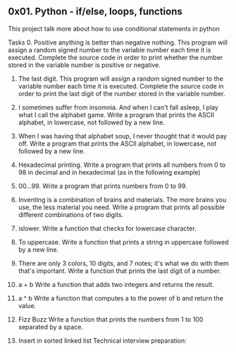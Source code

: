 ## 0x01. Python - if/else, loops, functions

This project talk more about how to use conditional statements in python

Tasks 0. Positive anything is better than negative nothing.
This program will assign a random signed number to the variable number each time it is executed. Complete the source code in order to print whether the number stored in the variable number is positive or negative.

1. The last digit.
   This program will assign a random signed number to the variable number each time it is executed. Complete the source code in order to print the last digit of the number stored in the variable number.

2. I sometimes suffer from insomnia. And when I can't fall asleep, I play what I call the alphabet game.
   Write a program that prints the ASCII alphabet, in lowercase, not followed by a new line.

3. When I was having that alphabet soup, I never thought that it would pay off.
   Write a program that prints the ASCII alphabet, in lowercase, not followed by a new line.

4. Hexadecimal printing.
   Write a program that prints all numbers from 0 to 98 in decimal and in hexadecimal (as in the following example)

5. 00...99.
   Write a program that prints numbers from 0 to 99.

6. Inventing is a combination of brains and materials. The more brains you use, the less material you need.
   Write a program that prints all possible different combinations of two digits.

7. islower.
   Write a function that checks for lowercase character.

8. To uppercase.
   Write a function that prints a string in uppercase followed by a new line.

9. There are only 3 colors, 10 digits, and 7 notes; it's what we do with them that's important.
   Write a function that prints the last digit of a number.

10. a + b
    Write a function that adds two integers and returns the result.

11. a ^ b
    Write a function that computes a to the power of b and return the value.

12. Fizz Buzz
    Write a function that prints the numbers from 1 to 100 separated by a space.

13. Insert in sorted linked list
    Technical interview preparation:
